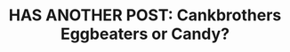 ---
layout: community
category: community
title: "HAS ANOTHER POST: Cankbrothers Eggbeaters or Candy?"
description: " I'm in the market for some new pedalsAnyone have any experience of Cankbrothers eggbeaters or Candy?  I’ve used them for years. Pretty decent pedal and very easy to service. Everything is replaceab"
isTopLevel: false
isSingleLevel: false
isArticle: false
datePublished: 2022-06-21 16:19:00 +0300
dateModified: 2022-06-21 16:19:00 +0300
published: false
---